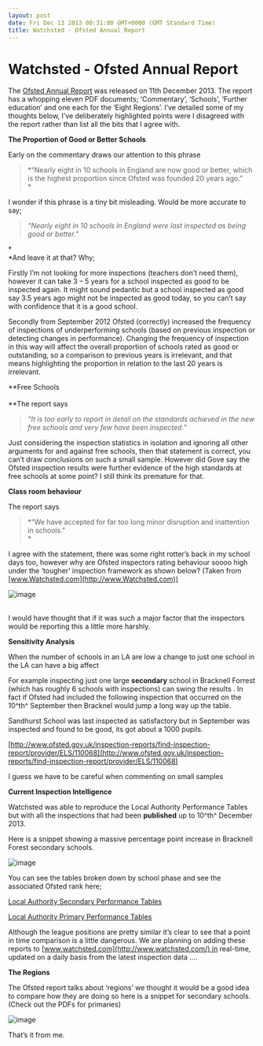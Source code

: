 ```yaml
---
layout: post
date: Fri Dec 13 2013 00:31:00 GMT+0000 (GMT Standard Time)
title: Watchsted - Ofsted Annual Report
---
```



Watchsted - Ofsted Annual Report
================================

The [Ofsted Annual
Report](http://www.ofsted.gov.uk/annualreport1213/ "Ofsted Annual Report") was
released on 11th December 2013. The report has a whopping eleven PDF
documents; ‘Commentary’, ‘Schools’, ‘Further education’ and one each for
the ‘Eight Regions’. I’ve detailed some of my thoughts below, I’ve
deliberately highlighted points were I disagreed with the report rather
than list all the bits that I agree with.

**The Proportion of Good or Better Schools**

Early on the commentary draws our attention to this phrase

> *“Nearly eight in 10 schools in England are now good or better, which
> is the highest proportion since Ofsted was founded 20 years ago.”\
> *

I wonder if this phrase is a tiny bit misleading. Would be more accurate
to say;

> *“Nearly eight in 10 schools in England were last inspected as being
> good or better.”*

* \
*And leave it at that? Why;

Firstly I’m not looking for more inspections (teachers don’t need them),
however it can take 3 – 5 years for a school inspected as good to be
inspected again. It might sound pedantic but a school inspected as good
say 3.5 years ago might not be inspected as good today, so you can’t say
with confidence that it is a good school.

Secondly from September 2012 Ofsted (correctly) increased the frequency
of inspections of underperforming schools (based on previous inspection
or detecting changes in performance). Changing the frequency of
inspection in this way will affect the overall proportion of schools
rated as good or outstanding, so a comparison to previous years is
irrelevant, and that means highlighting the proportion in relation to
the last 20 years is irrelevant. 

**Free Schools\
\
**The report says

> *“It is too early to report in detail on the standards achieved in the
> new free schools and very few have been inspected.”*

Just considering the inspection statistics in isolation and ignoring all
other arguments for and against free schools, then that statement is
correct, you can’t draw conclusions on such a small sample. However did
Gove say the Ofsted inspection results were further evidence of the high
standards at free schools at some point? I still think its premature for
that.

**Class room behaviour**

The report says

> *“We have accepted for far too long minor disruption and inattention
> in schools.”\
> *

I agree with the statement, there was some right rotter’s back in my
school days too, however why are Ofsted inspectors rating behaviour
soooo high under the ‘tougher’ inspection framework as shown below?
(Taken from [www.Watchsted.com](http://www.Watchsted.com))

![image](http://33.media.tumblr.com/934b517c31067b59f54cde2a18c55901/tumblr_inline_mxpyuzA8os1s27sgu.png)

\
I would have thought that if it was such a major factor that the
inspectors would be reporting this a little more harshly. 

**Sensitivity Analysis**

When the number of schools in an LA are low a change to just one school
in the LA can have a big affect

For example inspecting just one large **secondary** school in Bracknell
Forrest (which has roughly 6 schools with inspections) can swing the
results . In fact if Ofsted had included the following inspection that
occurred on the 10^th^ September then Bracknel would jump a long way up
the table.

Sandhurst School was last inspected as satisfactory but in September was
inspected and found to be good, its got about a 1000 pupils.

[http://www.ofsted.gov.uk/inspection-reports/find-inspection-report/provider/ELS/110068](http://www.ofsted.gov.uk/inspection-reports/find-inspection-report/provider/ELS/110068)

I guess we have to be careful when commenting on small samples 

**Current Inspection Intelligence**

Watchsted was able to reproduce the Local Authority Performance Tables
but with all the inspections that had been **published** up to 10^th^
December 2013.

Here is a snippet showing a massive percentage point increase in
Bracknell Forest secondary schools.

![image](http://33.media.tumblr.com/12d25a80a644fb5beccb9d1aff54015c/tumblr_inline_mxpyw9ljaW1s27sgu.png)

You can see the tables broken down by school phase and see the
associated Ofsted rank here;

[Local Authority Secondary Performance
Tables](http://www.angelsolutions.co.uk/wp-content/uploads/2013/12/Watchsted-and-Ofsted-Secondary-Performance-Tables.pdf)

[Local Authority Primary Performance
Tables](http://www.angelsolutions.co.uk/wp-content/uploads/2013/12/Watchsted-and-Ofsted-Primary-Performance-Tables.pdf)

Although the league positions are pretty similar it’s clear to see that
a point in time comparison is a little dangerous. We are planning on
adding these reports
to [www.watchsted.com](http://www.watchsted.com/) in real-time, updated
on a daily basis from the latest inspection data ….

**The Regions**

The Ofsted report talks about ‘regions’ we thought it would be a good
idea to compare how they are doing so here is a snippet for secondary
schools. (Check out the PDFs for primaries)

![image](http://33.media.tumblr.com/4b04960a0b643880972549b7f223f7b7/tumblr_inline_mxpywzMCy11s27sgu.png)

That’s it from me.

